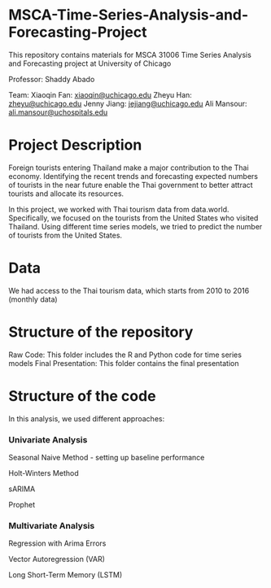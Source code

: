 # MSCA-Time-Series-Analysis-and-Forecasting-Project

This repository contains materials for MSCA 31006 Time Series Analysis and Forecasting project at University of Chicago

Professor: Shaddy Abado

Team:
Xiaoqin Fan: xiaoqin@uchicago.edu
Zheyu Han: zheyu@uchicago.edu
Jenny Jiang: jejiang@uchicago.edu
Ali Mansour: ali.mansour@uchospitals.edu

# Project Description
Foreign tourists entering Thailand make a major contribution to the Thai economy. Identifying the recent trends and forecasting expected numbers of tourists in the near future enable the Thai government to better attract tourists and allocate its resources. 

In this project, we worked with Thai tourism data from data.world. Specifically, we focused on the tourists from the United States who visited Thailand. Using different time series models, we tried to predict the number of tourists from the United States.

# Data
We had access to the Thai tourism data, which starts from 2010 to 2016 (monthly data)

# Structure of the repository
Raw Code: This folder includes the R and Python code for time series models
Final Presentation: This folder contains the final presentation

# Structure of the code
In this analysis, we used different approaches:

### Univariate Analysis

Seasonal Naive Method - setting up baseline performance

Holt-Winters Method

sARIMA

Prophet

### Multivariate Analysis

Regression with Arima Errors

Vector Autoregression (VAR)

Long Short-Term Memory (LSTM)
